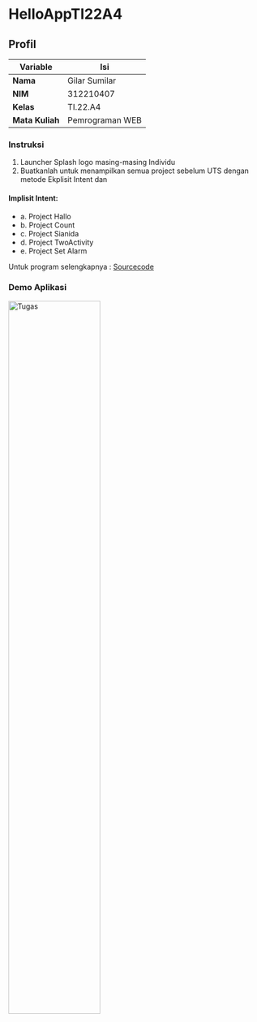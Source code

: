 # HelloAppTI22A4
## Profil
| Variable | Isi |
| -------- | --- |
| **Nama** | Gilar Sumilar |
| **NIM** | 312210407 |
| **Kelas** | TI.22.A4 |
| **Mata Kuliah** | Pemrograman WEB |

### Instruksi
1. Launcher Splash logo masing-masing Individu 
2. Buatkanlah untuk menampilkan semua project sebelum UTS dengan metode Ekplisit Intent dan
   
#### Implisit Intent:
- a. Project Hallo
- b. Project Count
- c. Project Sianida
- d. Project TwoActivity
- e. Project Set Alarm

Untuk program selengkapnya : [Sourcecode](https://github.com/GilarSumilar/Android)

### Demo Aplikasi
<img src="https://github.com/GilarSumilar/HelloAppTI22A4/blob/main/Gambar/Animation.gif" alt="Tugas" style="width: 60%;"/>


